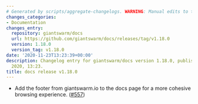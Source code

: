 ```yaml
---
# Generated by scripts/aggregate-changelogs. WARNING: Manual edits to this files will be overwritten.
changes_categories:
- Documentation
changes_entry:
  repository: giantswarm/docs
  url: https://github.com/giantswarm/docs/releases/tag/v1.18.0
  version: 1.18.0
  version_tag: v1.18.0
date: '2020-11-23T13:23:39+00:00'
description: Changelog entry for giantswarm/docs version 1.18.0, published on 23 November
  2020, 13:23.
title: docs release v1.18.0
---
```


- Add the footer from giantswarm.io to the docs page for a more cohesive browsing experience. ([#557](https://github.com/giantswarm/docs/pull/557))
